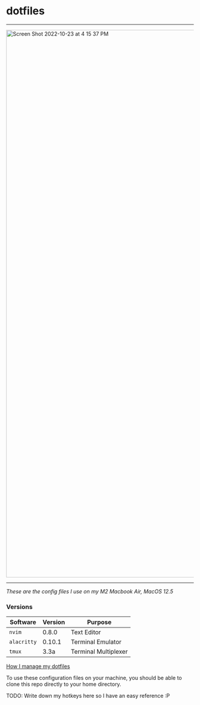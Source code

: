 # dotfiles
---
<img width="1470" alt="Screen Shot 2022-10-23 at 4 15 37 PM" src="https://user-images.githubusercontent.com/23156861/197416119-ca5db796-0a1f-41d4-95d1-d3d70d6131b7.png">

---

*These are the config files I use on my M2 Macbook Air, MacOS 12.5*

### Versions  

| Software  | Version | Purpose |
| --- | --- | --- |
| `nvim`  | 0.8.0  | Text Editor |
| `alacritty` | 0.10.1 | Terminal Emulator |
|`tmux`|3.3a|Terminal Multiplexer|

[How I manage my dotfiles](https://drewdevault.com/2019/12/30/dotfiles.html)

To use these configuration files on your machine, you should be able to clone this repo directly to your home directory.

TODO: Write down my hotkeys here so I have an easy reference :P
